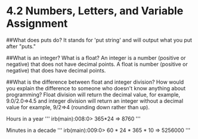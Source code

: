 # 4.2 Numbers, Letters, and Variable Assignment
##What does puts do?
It stands for 'put string' and will output what you put after "puts."

##What is an integer? What is a float?
An integer is a number (positive or negative) that does not have decimal points. A float is number (positive or negative) that does have decimal points.

##What is the difference between float and integer division? How would you explain the difference to someone who doesn't know anything about programming?
Float division will return the decimal value, for example, 9.0/2.0=>4.5 and integer division will return an integer without a decimal value for example, 9/2=>4 (rounding down rather than up).

Hours in a year
'''
irb(main):008:0> 365*24
=> 8760
'''

Minutes in a decade
'''
irb(main):009:0> 60 * 24 * 365 * 10
=> 5256000
'''

